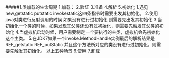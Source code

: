 #####1.类加载的生命周期
    1.加载：
    2.验证
    3.准备
    4.解析
    5.初始化
        1.遇见new,getstatic putstatic invokestatic这四条指令时需要出发其初始化。
        2.使用java对类进行反射调用的时候 如果没有进行过初始化 则需要先出发其初始化
        3.当初始化一个类的时候，如果发现其父类还没有过初始化，则需要先触发其父类的初始化
        4.当虚拟机启动时候，用户需要制定一个要执行的主类，虚拟机会先初始化这个主类。
        5.在JDK7如果一个invoke.MethodHandle实例最后的解析结果是REF_getstatic REF_putStatic
            并且这个方法所对应的类没有进行过初始化，则需要先触发其初始化。
        以上五种场景
    6.使用
    7.卸载